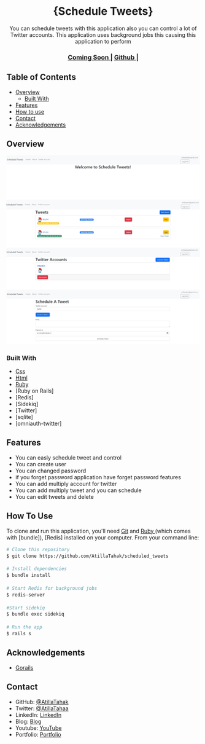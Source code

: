 <!-- Please update value in the {}  -->

<h1 align="center">{Schedule Tweets}</h1>

<div align="center">
   You can schedule tweets with this application also you can control a lot of Twitter accounts. This application uses background jobs this causing this application to perform 
</div>

<div align="center">
  <h3>
    <a href="/">
      Coming Soon
    </a>
    <span> | </span>
    <a href="https://github.com/AtillaTahak/scheduled_tweets">
      Github
    </a>
    <span> | </span>      
    </a>
  </h3>
</div>

<!-- TABLE OF CONTENTS -->

## Table of Contents

- [Overview](#overview)
  - [Built With](#built-with)
- [Features](#features)
- [How to use](#how-to-use)
- [Contact](#contact)
- [Acknowledgements](#acknowledgements)

<!-- OVERVIEW -->

## Overview


![Image from application ](Screenshot_14.jpg)
![Image from application ](Screenshot_15.jpg)
![Image from application ](Screenshot_16.jpg)
![Image from application ](Screenshot_17.jpg)


### Built With

<!-- This section should list any major frameworks that you built your project using. Here are a few examples.-->

- [Css](https://tr.wikipedia.org/wiki/CSS)
- [Html](https://www.w3.org)
- [Ruby ](https://www.ruby-lang.org/en/) 
- [Ruby on Rails]
- [Redis]
- [Sidekiq]
- [Twitter]
- [sqlite]
- [omniauth-twitter]

## Features

- You can easly schedule tweet and control 
- You can create user
- You can changed password
- if you forget password application have forget password features
- You can add multiply account for twitter
- You can add multiply tweet and you can schedule
- You can edit tweets and delete


## How To Use

<!-- Example: -->

To clone and run this application, you'll need [Git](https://git-scm.com) and [Ruby ](https://www.ruby-lang.org/en/) (which comes with [bundle]), [Redis] installed on your computer. From your command line:

```bash
# Clone this repository
$ git clone https://github.com/AtillaTahak/scheduled_tweets

# Install dependencies
$ bundle install

# Start Redis for background jobs
$ redis-server

#Start sidekiq
$ bundle exec sidekiq

# Run the app
$ rails s
```

## Acknowledgements

<!-- This section should list any articles or add-ons/plugins that helps you to complete the project. This is optional but it will help you in the future. For example -->

- [Gorails](https://gorails.com)

## Contact

- GitHub: [@AtillaTahak](https://github.com/AtillaTahak)
- Twitter: [@AtillaTahaa](https://twitter.com/AtillaTahaa)
- LinkedIn: [LinkedIn](https://www.linkedin.com/in/atilla-taha-kördüğüm-a93702186/)
- Blog: [Blog](atillataha.blogspot.com)
- Youtube: [YouTube](https://www.youtube.com/channel/UCmoD0x4Z9vdG2PCsI5p8FYg)
- Portfolio: [Portfolio](https://atillataha.netlify.app)
